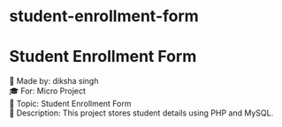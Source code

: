 # student-enrollment-form
# Student Enrollment Form

👤 Made by: diksha singh  
🎓 For: Micro Project  
📝 Topic: Student Enrollment Form  
📌 Description: This project stores student details using PHP and MySQL.
